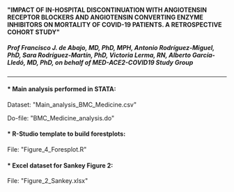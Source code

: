 #### "IMPACT OF IN-HOSPITAL DISCONTINUATION WITH ANGIOTENSIN RECEPTOR BLOCKERS AND ANGIOTENSIN CONVERTING ENZYME INHIBITORS ON MORTALITY OF COVID-19 PATIENTS. A RETROSPECTIVE COHORT STUDY"
##### Prof Francisco J. de Abajo, MD, PhD, MPH, Antonio Rodríguez-Miguel, PhD, Sara Rodríguez-Martín, PhD, Victoria Lerma, RN, Alberto García-Lledó, MD, PhD, on behalf of MED-ACE2-COVID19 Study Group
------------------------------------------------------------------------------------------------------------------------------------------------------------------

#### * Main analysis performed in STATA:

Dataset: "Main_analysis_BMC_Medicine.csv"

Do-file: "BMC_Medicine_analysis.do"



#### * R-Studio template to build forestplots:

File: "Figure_4_Foresplot.R"



#### * Excel dataset for Sankey Figure 2:

File: "Figure_2_Sankey.xlsx"
